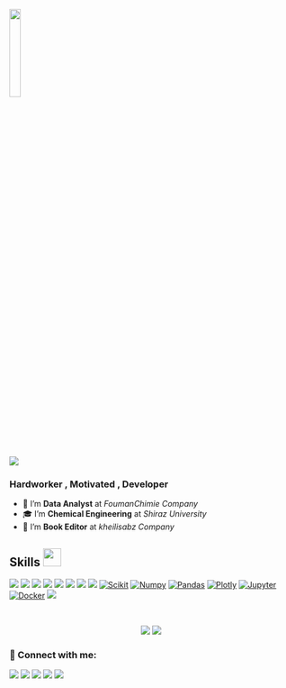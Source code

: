 <a href="https://hemant.codes"></a> <img src="https://github.com/vimalverma558/vimalverma558/blob/v2/img/hello.gif" width="20%"> 
<p>
  <a href="https://github.com/DenverCoder1/readme-typing-svg"><img src="https://readme-typing-svg.herokuapp.com?&font=IBM+Plex+Sans&color=06131f&size=23&lines=Welcome+to+my+GitHub+Profile!;I'm+a+Data+Analyst+at+FoumanChimie." /></a>
</p>


 
 ### Hardworker , Motivated , Developer 
 
- 👷 I’m **Data Analyst** at *FoumanChimie Company*
- 🎓 I’m **Chemical Engineering** at *Shiraz University*
- 🏢 I’m **Book Editor** at *kheilisabz Company*




<h2> Skills <img src = "https://media2.giphy.com/media/QssGEmpkyEOhBCb7e1/giphy.gif?cid=ecf05e47a0n3gi1bfqntqmob8g9aid1oyj2wr3ds3mg700bl&rid=giphy.gif" width = 32px> </h2>

[<img src="https://img.shields.io/badge/Java%20-%23E00033.svg?&style=for-the-badge&logo=java&logoColor=white" />](https://github.com/koroshkorosh1) 
[<img src="https://img.shields.io/badge/python%20-%2314354C.svg?&style=for-the-badge&logo=python&logoColor=white" />](https://github.com/koroshkorosh1) 
[<img src="https://img.shields.io/badge/c++%20-%2300599C.svg?&style=for-the-badge&logo=c%2B%2B&logoColor=white" />](https://github.com/koroshkorosh1) 
[<img src="https://img.shields.io/badge/javascript%20-%23323330.svg?&style=for-the-badge&logo=javascript&logoColor=%23F7DF1E" />](https://github.com/koroshkorosh1) 
[<img src="https://img.shields.io/badge/tensorflow%20-%23FF6F00.svg?&style=for-the-badge&logo=tensorflow&logoColor=white" />](https://github.com/koroshkorosh1) 
[<img src="https://img.shields.io/badge/mongodb%20-%2347A248svg?&style=for-the-badge&logo=mongodb&logoColor=white" />](https://github.com/koroshkorosh1) 
[<img src="https://img.shields.io/badge/git%20-%23F05032.svg?&style=for-the-badge&logo=git&logoColor=white" />](https://github.com/koroshkorosh1) 
[<img src="https://img.shields.io/badge/-GitHub-333333?style=for-the-badge&logo=-GitHub&logoColor=blue" />](https://github.com/koroshkorosh1) 
[<img alt="Scikit" src="https://img.shields.io/badge/scikit_learn-F7931E?style=for-the-badge&logo=scikit-learn&logoColor=white" />](https://github.com/koroshkorosh1) 
[<img alt="Numpy" src="https://img.shields.io/badge/Numpy-777BB4?style=for-the-badge&logo=numpy&logoColor=white" />](https://github.com/koroshkorosh1) 
[<img alt="Pandas" src="https://img.shields.io/badge/Pandas-2C2D72?style=for-the-badge&logo=pandas&logoColor=white" />](https://github.com/koroshkorosh1) 
[<img alt="Plotly" src="https://img.shields.io/badge/Plotly-239120?style=for-the-badge&logo=plotly&logoColor=white" />](https://github.com/koroshkorosh1) 
[<img alt="Jupyter" src="https://img.shields.io/badge/Jupyter-F37626.svg?&style=for-the-badge&logo=Jupyter&logoColor=white" />](https://github.com/koroshkorosh1) 
[<img alt="Docker" src="https://img.shields.io/badge/Docker-2CA5E0?style=for-the-badge&logo=docker&logoColor=white" />](https://github.com/koroshkorosh1) 
[<img src="http://img.shields.io/badge/-VS%20Code-000000?style=for-the-badge&logo=Visual-studio-code&logoColor=blue" />](https://github.com/koroshkorosh1) 

<br />

<p align = "center">
  <img src = "https://github-readme-stats.vercel.app/api?username=koroshkorosh1&show_icons=true&count_private=true&theme=vue&hide=issues&line_height=32">
  <img src = "https://github-readme-streak-stats.herokuapp.com/?user=koroshkorosh1&">
</p>


### 🤝 Connect with me:
[<img src ="https://img.shields.io/badge/website-9095da.svg?&style=for-the-badge&logo=&logoColor=white%90">](http://kut.st/PersonalWebsite/)
[<img src="https://img.shields.io/badge/Telegram-2CA5E0?style=for-the-badge&logo=telegram&logoColor=white" />](https://t.me/koroshkorosh1/) 
[<img src="https://img.shields.io/badge/twitter-1DA1F2.svg?&style=for-the-badge&logo=twitter&logoColor=white" />](https://twitter.com/koroshkorosh11/) 
[<img src="https://img.shields.io/badge/linkedin-%230077B5.svg?&style=for-the-badge&logo=linkedin&logoColor=white" />](https://www.linkedin.com/in/koroshkorosh1/)
[<img src = "https://img.shields.io/badge/instagram-%23E4405F.svg?&style=for-the-badge&logo=instagram&logoColor=white">](https://www.instagram.com/koroshkorosh1/)

<br />


</details>

[Telegram]:tg://resolve?domain=koroshkorosh1
[website]: https://zil.ink/korosh/
[twitter]: https://twitter.com/koroshkorosh11/
[youtube]: https://youtube.com/koroshkorosh1/
[instagram]: https://www.instagram.com/koroshkorosh1/
[linkedin]: https://linkedin.com/in/koroshkorosh1/
[webdevplaylist]: https://zil.ink/korosh/
[jsplaylist]: https://zil.ink/korosh/
[cssplaylist]: https://zil.ink/korosh/
[reactplaylist]: https://zil.ink/korosh/

